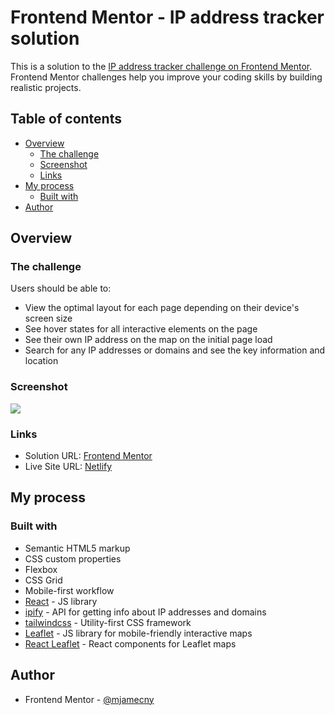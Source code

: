 # Frontend Mentor - IP address tracker solution

This is a solution to the [IP address tracker challenge on Frontend Mentor](https://www.frontendmentor.io/challenges/ip-address-tracker-I8-0yYAH0). Frontend Mentor challenges help you improve your coding skills by building realistic projects.

## Table of contents

- [Overview](#overview)
  - [The challenge](#the-challenge)
  - [Screenshot](#screenshot)
  - [Links](#links)
- [My process](#my-process)
  - [Built with](#built-with)
- [Author](#author)

## Overview

### The challenge

Users should be able to:

- View the optimal layout for each page depending on their device's screen size
- See hover states for all interactive elements on the page
- See their own IP address on the map on the initial page load
- Search for any IP addresses or domains and see the key information and location

### Screenshot

![](https://i.imgur.com/Fw5jQFw.png)

### Links

- Solution URL: [Frontend Mentor](https://www.frontendmentor.io/solutions/ip-adress-tracker-shQbIXYfZt)
- Live Site URL: [Netlify](https://fm-challenge-ip-address-tracker.netlify.app)

## My process

### Built with

- Semantic HTML5 markup
- CSS custom properties
- Flexbox
- CSS Grid
- Mobile-first workflow
- [React](https://reactjs.org/) - JS library
- [ipify](https://geo.ipify.org/) - API for getting info about IP addresses and domains
- [tailwindcss](https://tailwindcss.com) - Utility-first CSS framework
- [Leaflet](https://leafletjs.com) - JS library for mobile-friendly interactive maps
- [React Leaflet](https://react-leaflet.js.org/) - React components for Leaflet maps

## Author

- Frontend Mentor - [@mjamecny](https://www.frontendmentor.io/profile/mjamecny)
